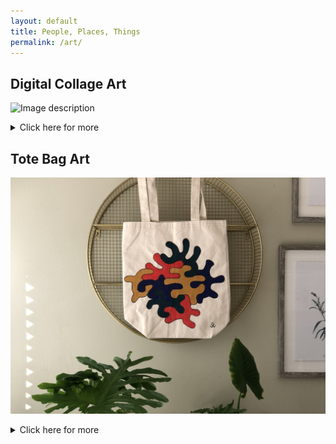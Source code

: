 ```yaml
---
layout: default
title: People, Places, Things
permalink: /art/
---
```

## Digital Collage Art
![Image description](/images/img1.jpg)
<details>
  <summary>Click here for more</summary>

<img src="/images/img1.jpg" alt=" " style="width:500px;height:600px;">
<img src="/images/img3.jpg" alt=" " style="width:500px;height:600px;">
<img src="/images/img4.jpg" alt=" " style="width:500px;height:600px;">
<img src="/images/img5.jpg" alt=" " style="width:500px;height:600px;">
</details>


## Tote Bag Art
![Image description](/images/2021_colorfulblob.jpg)
<details>
  <summary>Click here for more</summary>

<img src="/images/2021_colorfulblob.jpg" alt=" " style="width:500px;height:600px;">
<img src="/images/2021_scissors.jpg" alt=" " style="width:500px;height:600px;">
<img src="/images/2021_catscradle.jpg" alt=" " style="width:500px;height:600px;">
</details>
